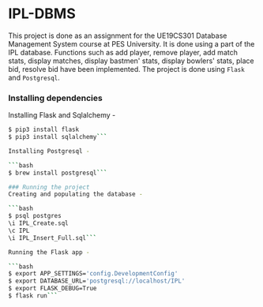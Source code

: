 # IPL-DBMS
This project is done as an assignment for the UE19CS301 Database Management System course at PES University. It is done using a part of the IPL database. Functions such as add player, remove player, add match stats, display matches, display bastmen' stats, display bowlers' stats, place bid, resolve bid have been implemented. The project is done using `Flask` and `Postgresql`. 

### Installing dependencies
Installing Flask and Sqlalchemy -

```bash
$ pip3 install flask
$ pip3 install sqlalchemy```

Installing Postgresql - 

```bash
$ brew install postgresql```

### Running the project
Creating and populating the database - 

```bash 
$ psql postgres
\i IPL_Create.sql
\c IPL
\i IPL_Insert_Full.sql```

Running the Flask app -

```bash
$ export APP_SETTINGS='config.DevelopmentConfig'
$ export DATABASE_URL='postgresql://localhost/IPL'
$ export FLASK_DEBUG=True
$ flask run```
